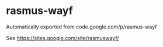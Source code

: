 # rasmus-wayf
Automatically exported from code.google.com/p/rasmus-wayf

See https://sites.google.com/site/rasmuswayf/

